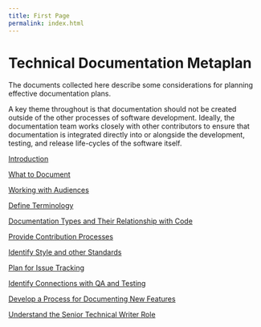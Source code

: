 ```yaml
---
title: First Page
permalink: index.html
---
```


# Technical Documentation Metaplan

The documents collected here describe some considerations for planning effective documentation plans.

A key theme throughout is that documentation should not be created outside of the other processes of software development. Ideally, the documentation team works closely with other contributors to ensure that documentation is integrated directly into or alongside the development, testing, and release life-cycles of the software itself.

[Introduction](introduction.html)

[What to Document](what.html)

[Working with Audiences](audiences.html)

[Define Terminology](terminology.html)

[Documentation Types and Their Relationship with Code](types.html)

[Provide Contribution Processes](contribute.html)

[Identify Style and other Standards](standards.html)

[Plan for Issue Tracking](issues.html)

[Identify Connections with QA and Testing](testing.html)

[Develop a Process for Documenting New Features](features.html)

[Understand the Senior Technical Writer Role](senior_writer.html)



